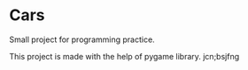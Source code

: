 # Cars
Small project for programming practice.


This project is made with the help of pygame library.
jcn;bsjfng
